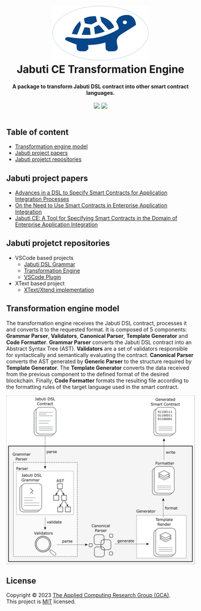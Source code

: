 <h1 align="center">
  <br>
  <img src="assets/logo-background-256.png" alt="Jabuti Logo">
  <br>
  Jabuti CE Transformation Engine
  <br>
</h1>

<h4 align="center">A package to transform Jabuti DSL contract into other smart contract languages.</h4>

<div align="center">
  <img src="https://img.shields.io/badge/hyperledger-2F3134?style=for-the-badge&logo=hyperledger&logoColor=white">
  <img src="https://img.shields.io/badge/Ethereum-3C3C3D?style=for-the-badge&logo=Ethereum&logoColor=white">
</div>

<br>

## Table of content
- [Transformation engine model](#transformation-engine-model)
- [Jabuti project papers](#jabuti-project-papers)
- [Jabuti projetct repositories](#Jabuti-projetct-repositories)

## Jabuti project papers
- [Advances in a DSL to Specify Smart Contracts for Application Integration Processes](https://sol.sbc.org.br/index.php/cibse/article/view/20962)
- [On the Need to Use Smart Contracts in Enterprise Application Integration](https://idus.us.es/handle/11441/140199)
- [Jabuti CE: A Tool for Specifying Smart Contracts in the Domain of Enterprise Application Integration](https://www.scitepress.org/Link.aspx?doi=10.5220/0012413300003645)

## Jabuti projetct repositories
- VSCode based projects
  - [Jabuti DSL Grammar](https://github.com/gca-research-group/jabuti-ce-jabuti-dsl-grammar)
  - [Transformation Engine](https://github.com/gca-research-group/jabuti-ce-transformation-engine)
  - [VSCode Plugin](https://github.com/gca-research-group/jabuti-ce-vscode-plugin)
- XText based project
  - [XText/Xtend implementation](https://github.com/gca-research-group/dsl-smart-contract-eai)

## Transformation engine model
The transformation engine receives the Jabuti DSL contract, processes it and converts it to the requested format. It is composed of 5 components: **Grammar Parser**, **Validators**, **Canonical Parser**, **Template Generator** and **Code Formatter**. **Grammar Parser** converts the Jabuti DSL contract into an Abstract Syntax Tree (AST). **Validators** are a set of validators responsible for syntactically and semantically evaluating the contract. **Canonical Parser** converts the AST generated by **Generic Parser** to the structure required by **Template Generator**. The **Template Generator** converts the data received from the previous component to the defined format of the desired blockchain. Finally, **Code Formatter** formats the resulting file according to the formatting rules of the target language used in the smart contract.

<div align="center">
  <img src="assets/transformation-engine.png">
</div>

## License

Copyright © 2023 [The Applied Computing Research Group (GCA)](https://github.com/gca-research-group).<br />
This project is [MIT](https://github.com/gca-research-group/jabuti-dsl-language-model-transformation/blob/master/LICENSE) licensed.
